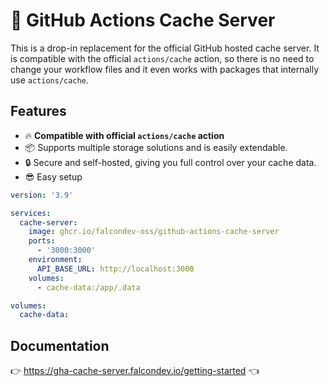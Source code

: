 # 🚀 GitHub Actions Cache Server

This is a drop-in replacement for the official GitHub hosted cache server. It is compatible with the official `actions/cache` action, so there is no need to change your workflow files and it even works with packages that internally use `actions/cache`.

## Features

- 🔥 **Compatible with official `actions/cache` action**
- 📦 Supports multiple storage solutions and is easily extendable.
- 🔒 Secure and self-hosted, giving you full control over your cache data.
- 😎 Easy setup

```yaml
version: '3.9'

services:
  cache-server:
    image: ghcr.io/falcondev-oss/github-actions-cache-server
    ports:
      - '3000:3000'
    environment:
      API_BASE_URL: http://localhost:3000
    volumes:
      - cache-data:/app/.data

volumes:
  cache-data:
```

## Documentation

👉 <https://gha-cache-server.falcondev.io/getting-started> 👈
